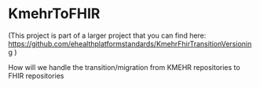 # KmehrToFHIR

(This project is part of a larger project that you can find here: https://github.com/ehealthplatformstandards/KmehrFhirTransitionVersioning )

How will we handle the transition/migration from KMEHR repositories to FHIR repositories
